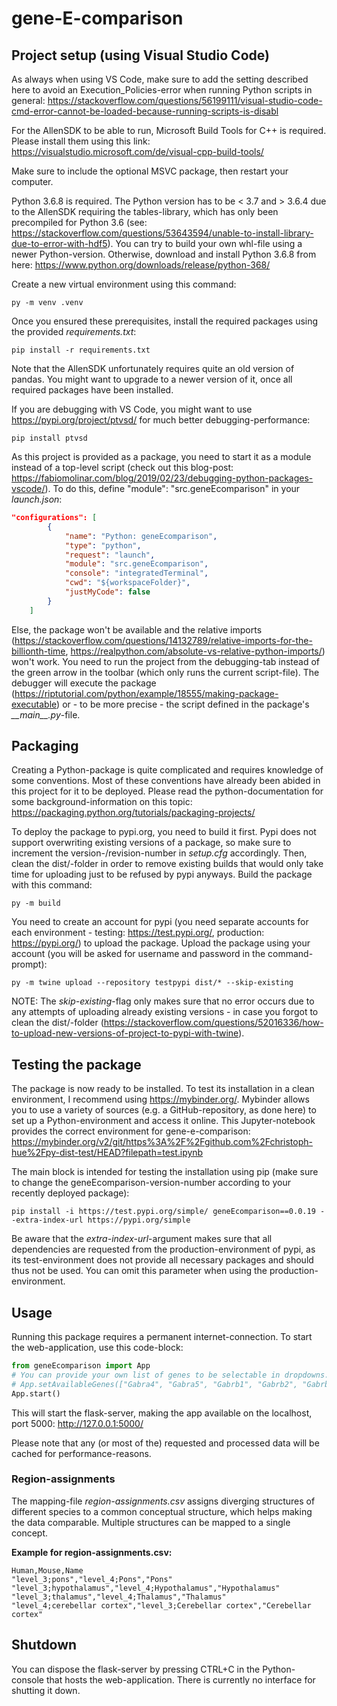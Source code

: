 # gene-E-comparison
## Project setup (using Visual Studio Code)
As always when using VS Code, make sure to add the setting described here to avoid an Execution_Policies-error when running Python scripts in general:
https://stackoverflow.com/questions/56199111/visual-studio-code-cmd-error-cannot-be-loaded-because-running-scripts-is-disabl 

For the AllenSDK to be able to run, Microsoft Build Tools for C++ is required. Please install them using this link:
https://visualstudio.microsoft.com/de/visual-cpp-build-tools/ 

Make sure to include the optional MSVC package, then restart your computer.

Python 3.6.8 is required. The Python version has to be < 3.7 and > 3.6.4 due to the AllenSDK requiring the tables-library, which has only been precompiled for Python 3.6
(see: https://stackoverflow.com/questions/53643594/unable-to-install-library-due-to-error-with-hdf5). You can try to build your own whl-file using a newer Python-version. Otherwise, download and install Python 3.6.8 from here: https://www.python.org/downloads/release/python-368/

Create a new virtual environment using this command:
```
py -m venv .venv
```

Once you ensured these prerequisites, install the required packages using the provided *requirements.txt*:
```
pip install -r requirements.txt
```
Note that the AllenSDK unfortunately requires quite an old version of pandas. You might want to upgrade to a newer version of it, once all required packages have been installed.

If you are debugging with VS Code, you might want to use https://pypi.org/project/ptvsd/ for much better debugging-performance:
```
pip install ptvsd
```
As this project is provided as a package, you need to start it as a module instead of a top-level script (check out this blog-post: https://fabiomolinar.com/blog/2019/02/23/debugging-python-packages-vscode/). To do this, define "module": "src.geneEcomparison" in your *launch.json*:
```json
"configurations": [
        {
            "name": "Python: geneEcomparison",
            "type": "python",
            "request": "launch",
            "module": "src.geneEcomparison",
            "console": "integratedTerminal",
            "cwd": "${workspaceFolder}",
            "justMyCode": false
        }
    ]
```

Else, the package won't be available and the relative imports (https://stackoverflow.com/questions/14132789/relative-imports-for-the-billionth-time, https://realpython.com/absolute-vs-relative-python-imports/) won't work. You need to run the project from the debugging-tab instead of the green arrow in the toolbar (which only runs the current script-file). The debugger will execute the package (https://riptutorial.com/python/example/18555/making-package-executable) or - to be more precise - the script defined in the package's _\_\_main\_\_.py_-file.

## Packaging
Creating a Python-package is quite complicated and requires knowledge of some conventions. Most of these conventions have already been abided in this project for it to be deployed. Please read the python-documentation for some background-information on this topic: https://packaging.python.org/tutorials/packaging-projects/

To deploy the package to pypi.org, you need to build it first. Pypi does not support overwriting existing versions of a package, so make sure to increment the version-/revision-number in *setup.cfg* accordingly. Then, clean the dist/-folder in order to remove existing builds that would only take time for uploading just to be refused by pypi anyways. Build the package with this command:
```
py -m build
```

You need to create an account for pypi (you need separate accounts for each environment - testing: https://test.pypi.org/, production: https://pypi.org/) to upload the package. Upload the package using your account (you will be asked for username and password in the command-prompt):
```
py -m twine upload --repository testpypi dist/* --skip-existing
```
NOTE: The _skip-existing_-flag only makes sure that no error occurs due to any attempts of uploading already existing versions - in case you forgot to clean the dist/-folder (https://stackoverflow.com/questions/52016336/how-to-upload-new-versions-of-project-to-pypi-with-twine).

## Testing the package
The package is now ready to be installed. To test its installation in a clean environment, I recommend using https://mybinder.org/. Mybinder allows you to use a variety of sources (e.g. a GitHub-repository, as done here) to set up a Python-environment and access it online. This Jupyter-notebook provides the correct environment for gene-e-comparison:
https://mybinder.org/v2/git/https%3A%2F%2Fgithub.com%2Fchristoph-hue%2Fpy-dist-test/HEAD?filepath=test.ipynb

The main block is intended for testing the installation using pip (make sure to change the geneEcomparison-version-number according to your recently deployed package):
```
pip install -i https://test.pypi.org/simple/ geneEcomparison==0.0.19 --extra-index-url https://pypi.org/simple
```
Be aware that the _extra-index-url_-argument makes sure that all dependencies are requested from the production-environment of pypi, as its test-environment does not provide all necessary packages and should thus not be used. You can omit this parameter when using the production-environment.

## Usage
Running this package requires a permanent internet-connection. To start the web-application, use this code-block:
```python
from geneEcomparison import App
# You can provide your own list of genes to be selectable in dropdowns. However, note that there is yet no interface for defining defaults other than the current ones, which are hard-coded.
# App.setAvailableGenes(["Gabra4", "Gabra5", "Gabrb1", "Gabrb2", "Gabrb3", "Gabrd", "Gabrg2"])
App.start()
```

This will start the flask-server, making the app available on the localhost, port 5000: http://127.0.0.1:5000/

Please note that any (or most of the) requested and processed data will be cached for performance-reasons.

### Region-assignments
The mapping-file *region-assignments.csv* assigns diverging structures of different species to a common conceptual structure, which helps making the data comparable. Multiple structures can be mapped to a single concept.

**Example for region-assignments.csv:**
```csv
Human,Mouse,Name
"level_3;pons","level_4;Pons","Pons"
"level_3;hypothalamus","level_4;Hypothalamus","Hypothalamus"
"level_3;thalamus","level_4;Thalamus","Thalamus"
"level_4;cerebellar cortex","level_3;Cerebellar cortex","Cerebellar cortex"
```

## Shutdown
You can dispose the flask-server by pressing CTRL+C in the Python-console that hosts the web-application. There is currently no interface for shutting it down.
